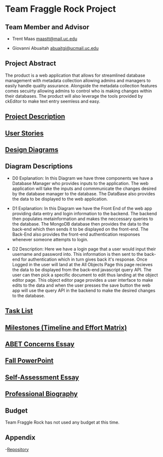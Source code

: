 # Team Fraggle Rock Project

## Team Member and Advisor
- Trent Maas maastt@mail.uc.edu

- Giovanni Abuaitah abuaitgi@ucmail.uc.edu

## Project Abstract
The product is a web application that allows for streamlined database management with metadata collection allowing admins and managers to easily handle quality assurance. Alongside the metadata collection features comes secuirty allowing admins to control who is making changes within their databases. The product will also leverage the tools provided by ckEditor to make text entry seemless and easy. 

## [Project Description](https://github.com/trentmaas2001/TeamFraggleRock/blob/main/Assignments/Project-Description.md)

## [User Stories](https://github.com/trentmaas2001/TeamFraggleRock/blob/main/Assignments/User_Stories.md)

## [Design Diagrams](https://github.com/trentmaas2001/TeamFraggleRock/blob/main/Design_Diagrams/Design_Diagrams.pdf)

## Diagram Descriptions
- D0 Explanation:
In this Diagram we have three components we have a Database Manager who provides inputs to the application. The web application will take the inputs and commmunicate the changes desired by the database manager to the database. The DataBase also provides the data to be displayed to the web application.

- D1 Explanation:
In this Diagram we have the Front End of the web app providing data entry and login information to the backend. The backend then populates metainformation and makes the neccessary queries to the database. The MongoDB database then provides the data to the back-end which then sends it to be displayed on the front-end. The Back-End also provides the front-end authentication responses whenever someone attempts to login.

- D2 Description:
Here we have a login page that a user would input their username and password into. This information is then sent to the back-end for authentication which in turn gives back it's response. Once Logged in the user will land at the All Objects Page this page recieves the data to be displayed from the back-end javascript query API. The user can then pick a specific document to edit thus landing at the object editor page. This object editor page provides a user interface to make edits to the data and when the user presses the save button the web app will use the query API in the backend to make the desired changes to the database.

## [Task List](https://github.com/trentmaas2001/TeamFraggleRock/blob/main/Assignments/Task_List.md)

## [Milestones (Timeline and Effort Matrix)](https://github.com/trentmaas2001/TeamFraggleRock/blob/main/Assignments/Milestones.pdf)

## [ABET Concerns Essay](https://github.com/trentmaas2001/TeamFraggleRock/blob/main/Assignments/Constraint_Essay.pdf)

## [Fall PowerPoint](https://github.com/trentmaas2001/TeamFraggleRock/blob/main/Assignments/FallPowerPoint.pdf)

## [Self-Assessment Essay](https://github.com/trentmaas2001/TeamFraggleRock/blob/main/Assignments/Individual_Capstone_Assessment.pdf)

## [Professional Biography](https://github.com/trentmaas2001/TeamFraggleRock/blob/main/TrentMaas.md)

## Budget
Team Fraggle Rock has not used any budget at this time.

## Appendix
-[Repository](https://github.com/trentmaas2001/TeamFraggleRock)
